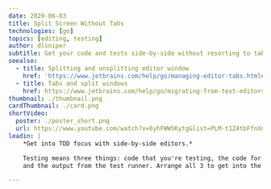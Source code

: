 ```yaml
---
date: 2020-06-03
title: Split Screen Without Tabs
technologies: [go]
topics: [editing, testing]
author: dlsniper
subtitle: Get your code and tests side-by-side without resorting to tabs.
seealso:
  - title: Splitting and unsplitting editor window
    href: 'https://www.jetbrains.com/help/go/managing-editor-tabs.html#splitting-and-unsplitting-editor-window'
  - title: Tabs and split windows
    href: https://www.jetbrains.com/help/go/migrating-from-text-editors.html#tabs_split_windows
thumbnail: ./thumbnail.png
cardThumbnail: ./card.png
shortVideo:
  poster: ./poster_short.png
  url: https://www.youtube.com/watch?v=6yhFWW5Kytg&list=PLM-t1Z4tbFfnXnghmtk6WVz10_pivOw25&index=27&t=0s
leadin: |
    *Get into TDD focus with side-by-side editors.*

    Testing means three things: code that you're testing, the code for the test,
    and the output from the test runner. Arrange all 3 to get into the testing flow.

---
```

